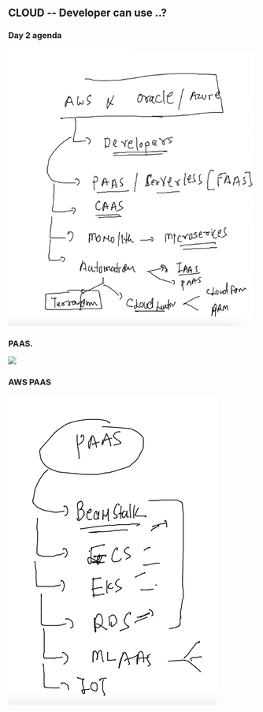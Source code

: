 ## CLOUD -- Developer can use ..?

### Day 2 agenda 

<img src="ag.png">

### PAAS. 

<img src="pass.png">

### AWS PAAS 

<img src="awspaas.png">

